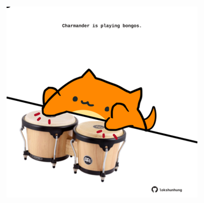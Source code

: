 <!-- built at 28/11/2024, 21:00:42 UTC -->
<p align="center">
  <img width="500" height="500" src="./ReadmeImage.svg">
</p>

